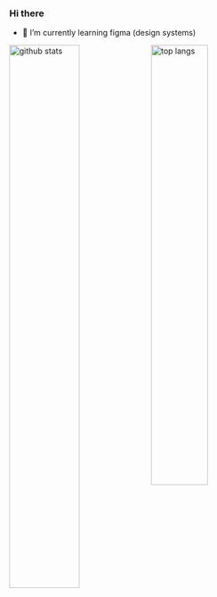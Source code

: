 ### Hi there
- 🌱 I’m currently learning figma (design systems)
<!-- #### Github Stats -->
<img src="https://github-readme-stats.vercel.app/api?username=Fry-Fr&show_icons=true&theme=gotham" alt="github stats" width="50%" align="left"/>
<!-- ### Top Languages -->
<img src="https://github-readme-stats.vercel.app/api/top-langs/?username=Fry-Fr&layout=compact&theme=gotham" alt="top langs" width="45%" />

<!--
**Fry-Fr/Fry-Fr** is a ✨ _special_ ✨ repository because its `README.md` (this file) appears on your GitHub profile.

Here are some ideas to get you started:

- 🔭 I’m currently working on ...
- 👯 I’m looking to collaborate on ...
- 🤔 I’m looking for help with ...
- 💬 Ask me about ...
- 📫 How to reach me: ...
- 😄 Pronouns: ...
- ⚡ Fun fact: ...

-->
